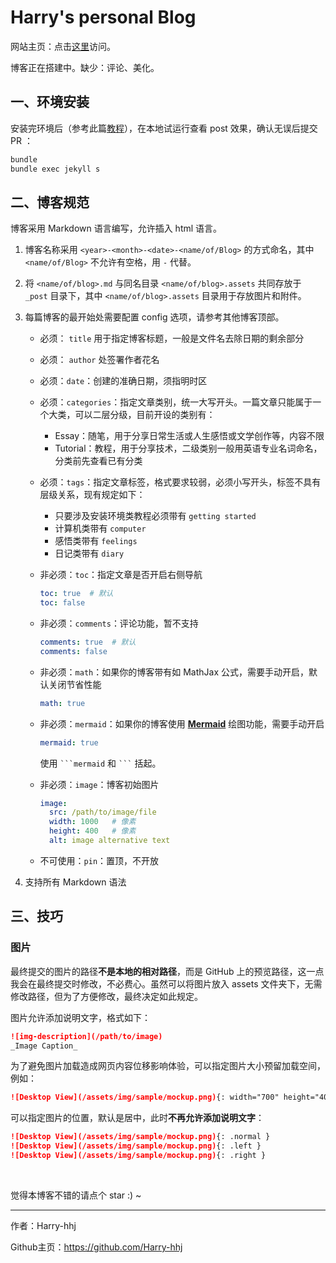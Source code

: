 # Harry's personal Blog

网站主页：点击[这里](https://harry-hhj.github.io)访问。



博客正在搭建中。缺少：评论、美化。



## 一、环境安装

安装完环境后（参考此篇[教程](https://harry-hhj.github.io/posts/Building-your-Blog/)），在本地试运行查看 post 效果，确认无误后提交 PR ：

```bash
bundle
bundle exec jekyll s
```



## 二、博客规范

博客采用 Markdown 语言编写，允许插入 html 语言。

1.   博客名称采用 `<year>-<month>-<date>-<name/of/Blog>` 的方式命名，其中 `<name/of/Blog>` 不允许有空格，用 `-` 代替。

2.   将 `<name/of/blog>.md` 与同名目录 `<name/of/blog>.assets` 共同存放于 `_post` 目录下，其中 `<name/of/blog>.assets` 目录用于存放图片和附件。

3.   每篇博客的最开始处需要配置 config 选项，请参考其他博客顶部。

     -   必须： `title` 用于指定博客标题，一般是文件名去除日期的剩余部分
     -   必须： `author` 处签署作者花名
     -   必须：`date`：创建的准确日期，须指明时区
     -   必须：`categories`：指定文章类别，统一大写开头。一篇文章只能属于一个大类，可以二层分级，目前开设的类别有：
         -   Essay：随笔，用于分享日常生活或人生感悟或文学创作等，内容不限
         -   Tutorial：教程，用于分享技术，二级类别一般用英语专业名词命名，分类前先查看已有分类

     -   必须：`tags`：指定文章标签，格式要求较弱，必须小写开头，标签不具有层级关系，现有规定如下：

         -   只要涉及安装环境类教程必须带有 `getting started`
         -   计算机类带有 `computer`
         -   感悟类带有 `feelings`
         -   日记类带有 `diary`

     -   非必须：`toc`：指定文章是否开启右侧导航

         ```yaml
         toc: true  # 默认
         toc: false
         ```

     -   非必须：`comments`：评论功能，暂不支持

         ```yaml
         comments: true  # 默认
         comments: false
         ```

     -   非必须：`math`：如果你的博客带有如 MathJax 公式，需要手动开启，默认关闭节省性能

         ```yaml
         math: true
         ```

     -   非必须：`mermaid`：如果你的博客使用 [**Mermaid**](https://github.com/mermaid-js/mermaid) 绘图功能，需要手动开启

         ```yaml
         mermaid: true
         ```

         使用 ```` ```mermaid ```` 和 ```` ``` ```` 括起。

     -   非必须：`image`：博客初始图片

         ```yaml
         image:
           src: /path/to/image/file
           width: 1000   # 像素
           height: 400   # 像素
           alt: image alternative text
         ```

     -   不可使用：`pin`：置顶，不开放

4.   支持所有 Markdown 语法



## 三、技巧

### 图片

最终提交的图片的路径**不是本地的相对路径**，而是 GitHub 上的预览路径，这一点我会在最终提交时修改，不必费心。虽然可以将图片放入 assets 文件夹下，无需修改路径，但为了方便修改，最终决定如此规定。

图片允许添加说明文字，格式如下：

```markdown
![img-description](/path/to/image)
_Image Caption_
```

为了避免图片加载造成网页内容位移影响体验，可以指定图片大小预留加载空间，例如：

```markdown
![Desktop View](/assets/img/sample/mockup.png){: width="700" height="400" }
```

可以指定图片的位置，默认是居中，此时**不再允许添加说明文字**：

```markdown
![Desktop View](/assets/img/sample/mockup.png){: .normal }
![Desktop View](/assets/img/sample/mockup.png){: .left }
![Desktop View](/assets/img/sample/mockup.png){: .right }
```





<br/>

觉得本博客不错的请点个 star :) ~

----

作者：Harry-hhj

Github主页：https://github.com/Harry-hhj

